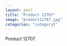 ```yaml
---
layout: post
title: "Product 12707"
image: "product12707.jpg"
categories: "category1"
---
```

Product 12707
